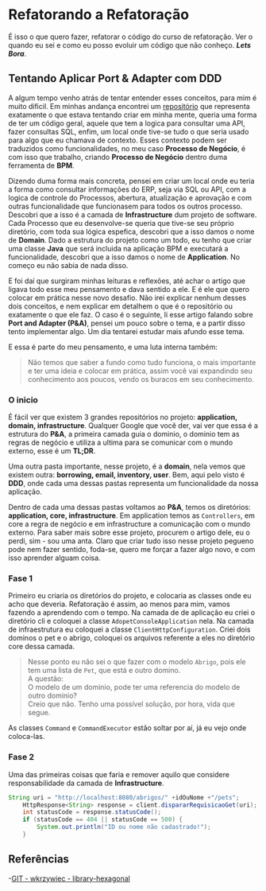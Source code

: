 # Refatorando a Refatoração

É isso o que quero fazer, refatorar o código do curso de refatoração. Ver o quando eu sei e como eu posso evoluir um código que não conheço. ***Lets Bora***.

## Tentando Aplicar Port & Adapter com DDD

A algum tempo venho atrás de tentar entender esses conceitos, para mim é muito dificil. Em minhas andança encontrei um [repositório](https://github.com/wkrzywiec/library-hexagonal) que representa exatamente o que estava tentando criar em minha mente, queria uma forma de ter um código geral, aquele que tem a logica para consultar uma API, fazer consultas SQL, enfim, um local onde tive-se tudo o que seria usado para algo que eu chamava de contexto. Esses contexto podem ser traduzidos como funcionalidades, no meu caso **Processo de Negócio**, é com isso que trabalho, criando **Processo de Negócio** dentro duma ferramenta de **BPM**.

Dizendo duma forma mais concreta, pensei em criar um local onde eu teria a forma como consultar informações do ERP, seja via SQL ou API, com a logica de controle do Processos, abertura, atualização e aprovação e com outras funcionalidade que funcionasem para todos os outros processo. Descobri que a isso é a camada de **Infrastructure** dum projeto de software. Cada Processo que eu desenvolve-se queria que tive-se seu próprio diretório, com toda sua lógica espefica, descobri que a isso damos o nome de **Domain**. Dado a estrutura do projeto como um todo, eu tenho que criar uma classe **Java** que será incluida na aplicação BPM e executará a funcionalidade, descobri que a isso damos o nome de **Application**. No começo eu não sabia de nada disso.

E foi daí que surgiram minhas leituras e reflexões, até achar o artigo que ligava todo esse meu pensamento e dava sentido a ele. E é ele que quero colocar em prática nesse novo desafio. Não irei explicar nenhum desses dois conceitos, e nem explicar em detalhem o que é o repositório ou exatamente o que ele faz. O caso é o seguinte, li esse artigo falando sobre **Port and Adapter (P&A)**, pensei um pouco sobre o tema, e a partir disso tento implementar algo. Um dia tentarei estudar mais afundo esse tema.

E essa é parte do meu pensamento, e uma luta interna também:

>Não temos que saber a fundo como tudo funciona, o mais importante e ter uma ideia e colocar em prática, assim você vai expandindo seu conhecimento aos poucos, vendo os buracos em seu conhecimento.

### O inicio

É fácil ver que existem 3 grandes repositórios no projeto: **application, domain, infrastructure**. Qualquer Google que você der, vai ver que essa é a estrutura do **P&A**, a primeira camada guia o dominio, o dominio tem as regras de negócio e utiliza a ultima para se comunicar com o mundo externo, esse é um **TL;DR**.

Uma outra pasta importante, nesse projeto, é a **domain**, nela vemos que existem outra: **borrowing, email, inventory, user**. Bem, aqui pelo visto é **DDD**, onde cada uma dessas pastas representa um funcionalidade da nossa aplicação.

Dentro de cada uma dessas pastas voltamos ao **P&A**, temos os diretórios: **application, core, infrastructure**. Em application temos as `Controllers`, em core a regra de negócio e em infrastructure a comunicação com o mundo externo. Para saber mais sobre esse projeto, procurem o artigo dele, eu o perdi, sim - sou uma anta. Claro que criar tudo isso nesse projeto pegueno pode nem fazer sentido, foda-se, quero me forçar a fazer algo novo, e com isso aprender alguam coisa.

### Fase 1

Primeiro eu criaria os diretórios do projeto, e colocaria as classes onde eu acho que deveria. Refatoração é assim, ao menos para mim, vamos fazendo a aprendendo com o tempo. Na camada de de aplicação eu criei o diretório cli e coloquei a classe `AdopetConsoleApplication` nela. Na camada de infraestrutura eu coloquei a classe `ClientHttpConfiguration`. Criei dois dominos o pet e o abrigo, coloquei os arquivos referente a eles no diretório core dessa camada.

>Nesse ponto eu não sei o que fazer com o modelo `Abrigo`, pois ele tem uma lista de `Pet`, que está e outro domino.  
A questão:  
O modelo de um dominio, pode ter uma referencia do modelo de outro dominio?  
Creio que não. Tenho uma possível solução, por hora, vida que segue.

As classes `Command` e `CommandExecutor` estão soltar por aí, já eu vejo onde coloca-las.

### Fase 2

Uma das primeiras coisas que faria e remover aquilo que considere responsabilidade da camada de **Infrastructure**.

```java
String uri = "http://localhost:8080/abrigos/" +idOuNome +"/pets";        
    HttpResponse<String> response = client.dispararRequisicaoGet(uri);
    int statusCode = response.statusCode();
    if (statusCode == 404 || statusCode == 500) {
        System.out.println("ID ou nome não cadastrado!");
    }
```

## Referências

-[GIT - wkrzywiec - library-hexagonal](https://github.com/wkrzywiec/library-hexagonal)
